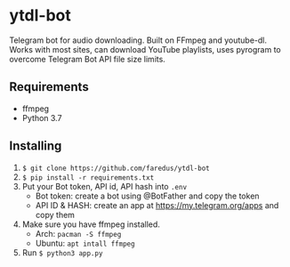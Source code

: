 # ytdl-bot

Telegram bot for audio downloading. Built on FFmpeg and youtube-dl. Works with most sites, can download YouTube playlists, uses pyrogram to overcome Telegram Bot API file size limits.

## Requirements

- ffmpeg
- Python 3.7

## Installing

1. `$ git clone https://github.com/faredus/ytdl-bot`
2. `$ pip install -r requirements.txt`
3. Put your Bot token, API id, API hash into `.env`
   * Bot token: create a bot using @BotFather and copy the token
   * API ID & HASH: create an app at https://my.telegram.org/apps and copy them
4. Make sure you have ffmpeg installed.
   - Arch: `pacman -S ffmpeg`
   - Ubuntu: `apt intall ffmpeg`
5. Run `$ python3 app.py`
